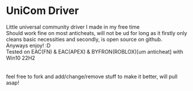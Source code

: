 # UniCom Driver
Little universal community driver I made in my free time <br>
Should work fine on most anticheats, will not be ud for long as it firstly only cleans basic necessities and secondly, is open source on github.<br>
Anyways enjoy! :D<br>
Tested on EAC(FN) & EAC(APEX) & BYFRON(ROBLOX)[um anticheat] with Win10 22H2 <br><br><br>
feel free to fork and add/change/remove stuff to make it better, will pull asap!
